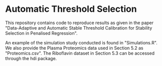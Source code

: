 # Automatic Threshold Selection
 
This repository contains code to reproduce results as given in the paper "Data-Adaptive and Automatic Stable Threshold Calibration for Stability Selection in Penalised Regression". 

An example of the simulation study conducted is found in "Simulations.R". We also provide the Plasma Proteomics data used in Section 5.2 as "Proteomics.csv". The Riboflavin dataset in Section 5.3 can be accessed through the hdi package. 
